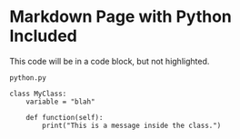 # Markdown Page with Python Included

This code will be in a code block, but not highlighted.

<code>python.py</code>
```
class MyClass:
    variable = "blah"

    def function(self):
        print("This is a message inside the class.")
```
